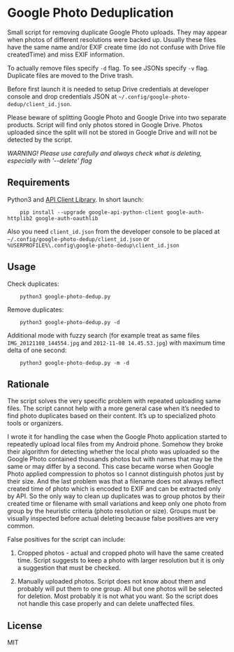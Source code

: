 # Google Photo Deduplication

Small script for removing duplicate Google Photo uploads.
They may appear when photos of different resolutions were backed up.
Usually these files have the same name and/or EXIF create time (do not
confuse with Drive file createdTime) and miss EXIF information.

To actually remove files specify `-d` flag. To see JSONs specify `-v` flag.
Duplicate files are moved to the Drive trash.

Before first launch it is needed to setup Drive credentials at developer console
and drop credentials JSON at `~/.config/google-photo-dedup/client_id.json`.

Please beware of splitting Google Photo and Google Drive into two separate products. Script will find only photos stored in
Google Drive. Photos uploaded since the split will not be stored in Google Drive and will not be detected by the script.

*WARNING! Please use carefully and always check what is deleting, especially with '--delete' flag*

## Requirements

Python3 and [API Client Library](https://developers.google.com/api-client-library/python/start/installation).
In short launch:

		pip install --upgrade google-api-python-client google-auth-httplib2 google-auth-oauthlib

Also you need `client_id.json` from the developer console to be placed at
`~/.config/google-photo-dedup/client_id.json` or `%USERPROFILE%\.config\google-photo-dedup\client_id.json`

## Usage

Check duplicates:

		python3 google-photo-dedup.py

Remove duplicates:

		python3 google-photo-dedup.py -d

Additional mode with fuzzy search (for example treat as same files
`IMG_20121108_144554.jpg` and `2012-11-08 14.45.53.jpg`) with maximum time delta of one second:

		python3 google-photo-dedup.py -m -d

## Rationale

The script solves the very specific problem with repeated uploading same files.  The script cannot help with a more general case when it’s needed to find photo duplicates based on their content. It’s up to specialized photo tools or organizers.

I wrote it for handling the case when the Google Photo application started to repeatedly upload local files from my Android phone. Somehow they broke their algorithm for detecting whether the local photo was uploaded so the Google Photo contained thousands photos but with names that may be the same or may differ by a second. This case became worse when Google Photo applied compression to photos so I cannot distinguish photos just by their size. And the last problem was that a filename does not always reflect created time of photo which is encoded to EXIF and can be extracted only by API. So the only way to clean up duplicates was to group photos by their created time or filename with small variations and keep only one photo from group by the heuristic criteria (photo resolution or size). Groups must be visually inspected before actual deleting because false positives are very common.

False positives for the script can include:

1. Cropped photos - actual and cropped photo will have the same created time.
  Script suggests to keep a photo with larger resolution but it is only a suggestion that must be checked.

2. Manually uploaded photos.
  Script does not know about them and probably will put them to one group. All but one photos will be selected for deletion. Most probably it is not what you want. So the script does not handle this case properly and can delete unaffected files.


## License

MIT
